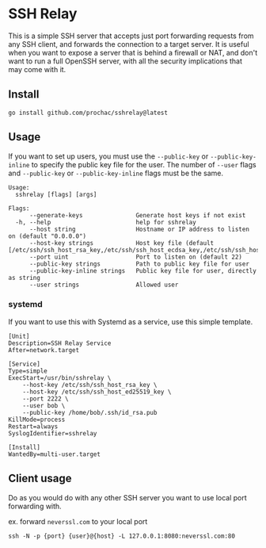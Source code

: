 # SSH Relay

This is a simple SSH server that accepts just port forwarding requests from any
SSH client, and forwards the connection to a target server. It is useful when
you want to expose a server that is behind a firewall or NAT, and don't want to
run a full OpenSSH server, with all the security implications that may come with
it.

## Install

```
go install github.com/prochac/sshrelay@latest
```

## Usage

If you want to set up users, you must use the `--public-key` or
`--public-key-inline` to specify the public key file for the user. The number of
`--user` flags and `--public-key` or `--public-key-inline` flags must be the same.

```
Usage:
  sshrelay [flags] [args]

Flags:
      --generate-keys               Generate host keys if not exist
  -h, --help                        help for sshrelay
      --host string                 Hostname or IP address to listen on (default "0.0.0.0")
      --host-key strings            Host key file (default [/etc/ssh/ssh_host_rsa_key,/etc/ssh/ssh_host_ecdsa_key,/etc/ssh/ssh_host_ed25519_key])
      --port uint                   Port to listen on (default 22)
      --public-key strings          Path to public key file for user
      --public-key-inline strings   Public key file for user, directly as string
      --user strings                Allowed user
```

### systemd

If you want to use this with Systemd as a service, use this simple template.

```unit file (systemd)
[Unit]
Description=SSH Relay Service
After=network.target

[Service]
Type=simple
ExecStart=/usr/bin/sshrelay \
    --host-key /etc/ssh/ssh_host_rsa_key \
    --host-key /etc/ssh/ssh_host_ed25519_key \
    --port 2222 \
    --user bob \
    --public-key /home/bob/.ssh/id_rsa.pub
KillMode=process
Restart=always
SyslogIdentifier=sshrelay

[Install]
WantedBy=multi-user.target
```

## Client usage

Do as you would do with any other SSH server you want to use local port
forwarding with.

ex. forward `neverssl.com` to your local port

```
ssh -N -p {port} {user}@{host} -L 127.0.0.1:8080:neverssl.com:80
```